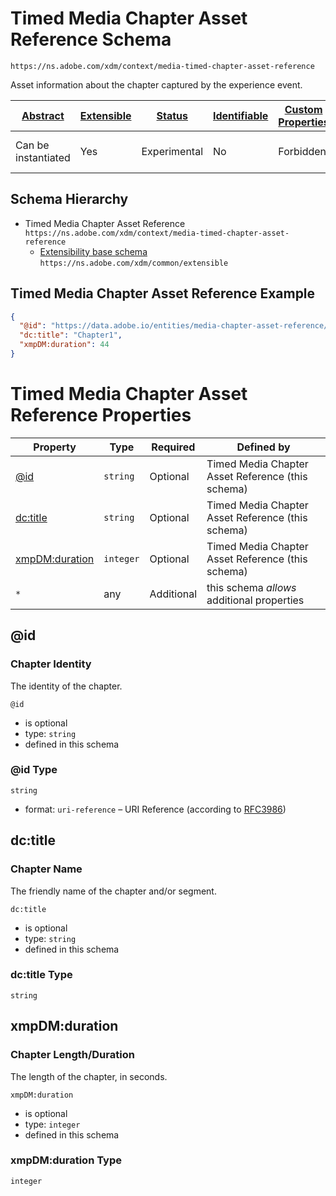 
# Timed Media Chapter Asset Reference Schema

```
https://ns.adobe.com/xdm/context/media-timed-chapter-asset-reference
```

Asset information about the chapter captured by the experience event.

| [Abstract](../../abstract.md) | [Extensible](../../extensions.md) | [Status](../../status.md) | [Identifiable](../../id.md) | [Custom Properties](../../extensions.md) | [Additional Properties](../../extensions.md) | Defined In |
|-------------------------------|-----------------------------------|---------------------------|-----------------------------|------------------------------------------|----------------------------------------------|------------|
| Can be instantiated | Yes | Experimental | No | Forbidden | Permitted | [context/media-timed-chapter-asset-reference.schema.json](context/media-timed-chapter-asset-reference.schema.json) |
## Schema Hierarchy

* Timed Media Chapter Asset Reference `https://ns.adobe.com/xdm/context/media-timed-chapter-asset-reference`
  * [Extensibility base schema](../common/extensible.schema.md) `https://ns.adobe.com/xdm/common/extensible`


## Timed Media Chapter Asset Reference Example
```json
{
  "@id": "https://data.adobe.io/entities/media-chapter-asset-reference/2144511",
  "dc:title": "Chapter1",
  "xmpDM:duration": 44
}
```

# Timed Media Chapter Asset Reference Properties

| Property | Type | Required | Defined by |
|----------|------|----------|------------|
| [@id](#@id) | `string` | Optional | Timed Media Chapter Asset Reference (this schema) |
| [dc:title](#dctitle) | `string` | Optional | Timed Media Chapter Asset Reference (this schema) |
| [xmpDM:duration](#xmpdmduration) | `integer` | Optional | Timed Media Chapter Asset Reference (this schema) |
| `*` | any | Additional | this schema *allows* additional properties |

## @id
### Chapter Identity

The identity of the chapter.

`@id`
* is optional
* type: `string`
* defined in this schema

### @id Type


`string`
* format: `uri-reference` – URI Reference (according to [RFC3986](https://tools.ietf.org/html/rfc3986))






## dc:title
### Chapter Name

The friendly name of the chapter and/or segment.

`dc:title`
* is optional
* type: `string`
* defined in this schema

### dc:title Type


`string`






## xmpDM:duration
### Chapter Length/Duration

The length of the chapter, in seconds.

`xmpDM:duration`
* is optional
* type: `integer`
* defined in this schema

### xmpDM:duration Type


`integer`





